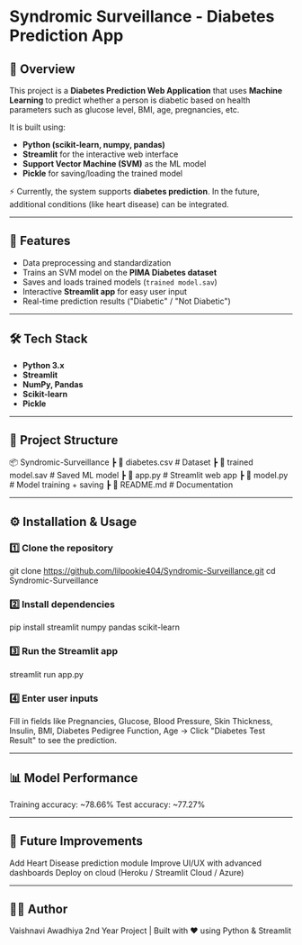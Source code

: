 # Syndromic Surveillance - Diabetes Prediction App

## 📌 Overview
This project is a **Diabetes Prediction Web Application** that uses **Machine Learning** to predict whether a person is diabetic based on health parameters such as glucose level, BMI, age, pregnancies, etc.

It is built using:
- **Python (scikit-learn, numpy, pandas)**
- **Streamlit** for the interactive web interface
- **Support Vector Machine (SVM)** as the ML model
- **Pickle** for saving/loading the trained model

⚡ Currently, the system supports **diabetes prediction**. In the future, additional conditions (like heart disease) can be integrated.

---

## 🚀 Features
- Data preprocessing and standardization  
- Trains an SVM model on the **PIMA Diabetes dataset**  
- Saves and loads trained models (`trained model.sav`)  
- Interactive **Streamlit app** for easy user input  
- Real-time prediction results ("Diabetic" / "Not Diabetic")

---

## 🛠️ Tech Stack
- **Python 3.x**  
- **Streamlit**  
- **NumPy, Pandas**  
- **Scikit-learn**  
- **Pickle**

---

## 📂 Project Structure
📦 Syndromic-Surveillance
┣ 📜 diabetes.csv # Dataset
┣ 📜 trained model.sav # Saved ML model
┣ 📜 app.py # Streamlit web app
┣ 📜 model.py # Model training + saving
┣ 📜 README.md # Documentation


---

## ⚙️ Installation & Usage

### 1️⃣ Clone the repository
git clone https://github.com/lilpookie404/Syndromic-Surveillance.git
cd Syndromic-Surveillance

### 2️⃣ Install dependencies
pip install streamlit numpy pandas scikit-learn

### 3️⃣ Run the Streamlit app
streamlit run app.py

### 4️⃣ Enter user inputs
Fill in fields like Pregnancies, Glucose, Blood Pressure, Skin Thickness, Insulin, BMI, Diabetes Pedigree Function, Age → Click "Diabetes Test Result" to see the prediction.

---

## 📊 Model Performance
Training accuracy: ~78.66%
Test accuracy: ~77.27%

---

## 🔮 Future Improvements
Add Heart Disease prediction module
Improve UI/UX with advanced dashboards
Deploy on cloud (Heroku / Streamlit Cloud / Azure)

---

## 👩‍💻 Author
Vaishnavi Awadhiya
2nd Year Project | Built with ❤️ using Python & Streamlit